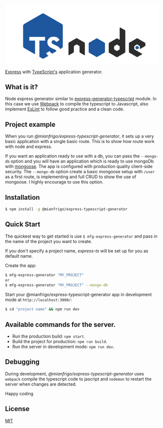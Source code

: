 ![express-typescript](https://github.com/mianfrigo/mfg-express-typescript-generator/blob/main/express-typescript-draf.png?raw=true)

[Express](https://www.npmjs.com/package/express) with [TypeScript's](https://www.npmjs.com/package/typescript) application generator.

## What is it?

Node express generator similar to [express-generator-typescript](https://github.com/seanpmaxwell/express-generator-typescript) module. In this case we use
[Webpack](https://www.npmjs.com/package/webpack) to compile the typescript to Javascript, also implement [EsLint](https://www.npmjs.com/package/eslint) to follow
good practice and a clean code.

## Project example

When you run _@mianfrigo/express-typescript-generator_, it sets up a very basic application with a single basic route.
This is to show how route work with node and express.

If you want an application ready to use with a db, you can pass the `--mongo-db` option and you will have an application which is ready to use mongoDb with [mongoose](hhttps://www.npmjs.com/package/mongoose). The app is configured with production quality client-side security. The `--mongo-db` option create a basic mongoose setup with `/user` as a first route, is implementing and full CRUD to show the use of mongoose. I highly encourage to use this option.

## Installation

```bash
$ npm install -g @mianfrigo/express-typescript-generator
```

## Quick Start

The quickest way to get started is use `$ mfg-express-generator` and pass in the name of the project you want to create.

If you don't specify a project name, _express-ts_ will be set up for you as default name.

Create the app:

```bash
$ mfg-express-generator "MY_PROJECT"
or
$ mfg-express-generator "MY_PROJECT" --mongo-db
```

Start your @mianfrigo/express-typescript-generator app
in development mode at `http://localhost:3000/`:

```bash
$ cd "project name" && npm run dev
```

## Available commands for the server.

- Run the production build: `npm start`.
- Build the project for production: `npm run build`.
- Run the server in development mode: `npm run dev`.

## Debugging

During development, _@mianfrigo/express-typescript-generator_ uses `webpack` compile the typescript code to jascript and `nodemon` to restart the server when changes are detected.

Happy coding

## License

[MIT](LICENSE)
